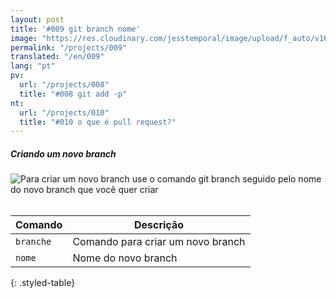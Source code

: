 ```yaml
---
layout: post
title: '#009 git branch nome'
image: "https://res.cloudinary.com/jesstemporal/image/upload/f_auto/v1642878671/gitfichas/pt/009/thumbnail_yfronh.jpg"
permalink: "/projects/009"
translated: "/en/009"
lang: "pt"
pv:
  url: "/projects/008"
  title: "#008 git add -p"
nt:
  url: "/projects/010"
  title: "#010 o que é pull request?"
---
```

##### Criando um novo branch

<img alt="Para criar um novo branch use o comando git branch seguido pelo nome do novo branch que você quer criar" src="https://res.cloudinary.com/jesstemporal/image/upload/v1642878671/gitfichas/pt/009/full_gnqiu7.jpg"><br><br>

| Comando | Descrição |
|---------|-------------|
| `branche` | Comando para criar um novo branch |
| `nome` | Nome do novo branch |
{: .styled-table}
